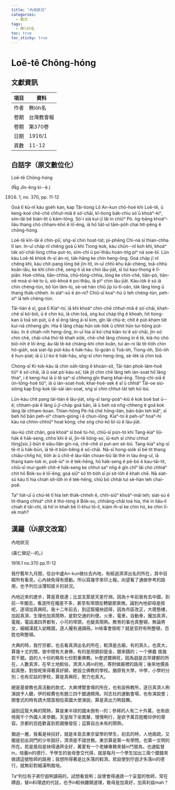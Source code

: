 ```yaml
---
title: "內地狀況"
categories:
  - 散文
tags:
  - 無lo̍h名
toc: true
toc_sticky: true
---
```


# Loē-tē Chōng-hóng

## 文獻資訊

| 項目 | 資料 |
|---|---|
| 作者 | 無lo̍h名 |
| 卷期 | 台灣教會報 |
| 卷期 | 第370卷 |
| 日期 | 1916/1 |
| 頁數 | 11-12 |

## 白話字（原文數位化）

Loē-tē Chōng-hóng

(N̂g Jîn-êng kì--ê.)

1916. 1, no. 370, pp. 11-12

Goá tī kū-nî káu goe̍h kan, kap Tâi-tiong Lô͘ An-kun chò-hoé khì Loē-tē, ū keng-koè chē-chē chhut-miâ ê só͘-chāi, kî-tiong ba̍k-chiu só͘ ū khoàⁿ-kìⁿ, sim-lāi bē bián-tit ū kám-tōng. Só͘-í siá kuí-jī lâi ìn chiūⁿ Pò. ǹg-bāng khoàⁿ-liáu thang chò chham-khó ê lō͘-ēng, iā hō͘ lia̍t-uī tām-po̍h chai hit-pêng ê chōng-hóng.

Loē-tē kīn-lâi ê chìn-pō͘, sǹg-sī chin hoat-ta̍t; pí-phēng Chi-ná sī thian-chha tī ian. In-uī cha̍p nî chêng goá ū khì Tiong-kok, kàu chûn--nî koh khì, khoàⁿ ta̍k só͘-chāi lóng chha-put-to, sīm-chì ū po͘-thâu hoán-tńg pìⁿ ná soe-bî. Lūn kàu Loē-tē khiok m̄-sī án-ni, ta̍k-hāng ke chin heng-ōng. Goá cha̍p jī nî chêng khì, kàu chit-pang lóng bē jīn-tit, in-uī chhī-khu kái-chèng, toā-chhù koân-lâu, ke khí chin chē, seng-lí iā ke chin lāu-jia̍t, sī tuì kau-thong ê lī-piān. Hoé-chhia, tiān-chhia, chū-tōng-chhia, lóng ke chin-chē, tiān-pò, tiān-oē moá sì-kè to ū, sió-khoá ê po͘-thâu, iā pìⁿ chin lāu-jia̍t. Kàu-io̍k ê sū iā chin chéng-tùn, bô lūn lâm-lú, sè-sè hàn chiū ji̍p iù-tī-oân, ta̍k lâng lóng ū thang tha̍k-chheh. In siáⁿ-sū ē án-ni? Chiū-sī koaⁿ-hú ū teh chéng-tùn, peh-sìⁿ iā teh chéng-tùn.

Tāi-tián ê sî, goá tī Kiaⁿ-to͘, iā khì khoàⁿ chin-chē chhut-miâ ê só͘-chāi, khah-chē sī kó͘-biō, ū ê chin kú, iā chin toā, sǹg kuí cha̍p tn̄g ê khoah, hit tiong-kan ū toā sin pu̍t, ū ê sī ēng tâng á-sī kim, gîn lâi chù-ê; chi̍t ê pu̍t-kham ta̍t kuí-nā chheng gîn. Hia ê lâng cha̍p hūn iok-lio̍k ū chhit hūn tuì-tiōng pu̍t-kàu. In ē chiah-ni̍h heng-ōng, in-uī hia sī kó͘-chá kiàn-to͘ ê só͘-chāi, jîn-sò͘ chin chē, chāi-chá thó͘-tē khah sio̍k, chē-chē lâng chiong in ê tē, kià-hù chò biō-ni̍h ê lō͘-ēng; āu-lâi tē-kè chiáng-khí chin koân, tuì án-ni lâi tit-tio̍h chin hó-gia̍h, soà siat-li̍p pu̍t-kàu ê ha̍k-hāu. Iû-goân ū Toā-o̍h, Tiong-o̍h, Sió-o̍h ê hun-piat; iā ū Lî-ko͘ ê ha̍k-hāu, sǹg-sī chin heng-ōng, sè-le̍k iā chin toā.

Chóng-sī Ki-tok-kàu iā chin oa̍h-tāng ê khoán-sit, Tāi-tián phok-lám-hoē tiûⁿ ê só͘-chāi, iā ū siat pò͘-kàu-só͘, ta̍k ji̍t chin chē lâng teh ián-soat hō͘ lâng thiaⁿ, i ê keng-huì iā ū tê saⁿ-sì chheng gîn thang khai-ēng. Tông-chì-siā ê ūn-tōng-hoē tiûⁿ, iā ū ián-soat-hoē; khai-hoē-sek ê sî ū chhiáⁿ Tāi-oe siú-siòng kap Eng-kok tāi-sài ián-soat, sǹg sī chin chhut-la̍t teh kó͘-bú.

Lūn-kàu chit pang tāi-tián ê lāu-jia̍t, sǹg-sī tang-poàⁿ-kiû ê kok boē bat ū--ê; chham-pài ê lâng ū jī-cha̍p goā bān, iā ū beh oá nn̄g-chheng ê goā kok lâng lâi chham-koan. Thian-hông Pè-hā chē hōng-lián, bān-bān teh kiâⁿ, sī beh hō͘ bān peh-sìⁿ chiam-gióng i ê chun-iông. Kiaⁿ-to͘ ê peh-sìⁿ hoaⁿ-hí kàu ná chhin-chhiūⁿ hoat kông; che sǹg chū-kó͘ bī-iú ê lāu-jia̍t.

iáu-kú chi̍t chân, goá khoàⁿ sī boē tú-hó, chiū-sī pún-tó khì Tang-kiaⁿ liû-ha̍k ê ha̍k-seng, chho͘ khì ê sî, jîn-tē lióng-so͘, iū-koh sī chho͘ chhut tông[sic.]-bûn ê siàu-liân gín-ná, chē-chē sī put-am sè-bū. Tang-kiaⁿ sǹg-sī tē-it ū ha̍k-būn, iā tē-it bûn-bêng ê só͘-chāi. Nā-sī hong-sio̍k sī bē tit thang chiâu-chn̂g hó, tio̍h ài ū chi̍t-ê láu-liān choan-bū lâi thè in tàu êng-uî, iā thang kam-tok in, poê-iúⁿ in ê tek-hēng, hō͘ ha̍k-seng ê pē-bó ē kau-tāi-tit, chiū-sī muí-goe̍h chi̍t-ê ha̍k-seng ke chhut saⁿ nn̄g ê gîn chîⁿ lâi chò chhiáⁿ chit hō Bo̍k-su ê lō͘-ēng; goá siūⁿ só͘ tit-tio̍h sī pí sit-lo̍h ê khah chē. Nā siat-sú kàu tī hia chiah sit-lo̍h in ê tek-hēng, chiū bô chhái tuì sè-hàn teh chai-poê.

Taⁿ lia̍t-uī ū chú-tē tī hia teh tha̍k-chheh ê, chhì-siūⁿ khoàⁿ-māi teh; siat-sú ē tit-thang chhiáⁿ chi̍t ê thò-tòng ê Bo̍k-su, chhiâng-chāi toà hia, thè in liāu-lí chiah ê tāi-chì, iā hō͘ in khah bē lī-khui tō-lí, kiám m̄-sī ke chin hó, ke chin lī-ek mah?

## 漢羅（Ùi原文改寫）

內地狀況

(黃仁榮記--的。)

1916.1 no.370 pp.11-12

我佇舊年九月間，佮台中盧An-kun做伙去內地，有經過濟濟出名的所在，其中目睭所有看見，心內袂免得有感動。所以寫幾字來印上報。向望看了通做參考的路用，也予列位淡薄知彼爿的狀況。

內地近來的進步，算是真發達；比並支那是天差佇淵。因為十年前我有去中國，到前--年閣去，看逐所在攏差不多，甚至有埠頭反轉變那衰微。論到內地卻毋是按呢，逐項加真興旺。我十二年前去，到這幫攏袂認得，因為市區改正，大厝懸樓，加起真濟，生理也加真鬧熱，是對交通的利便。火車，電車，自動車，攏加真濟，電報，電話滿四界都有，小可的埠頭，也變真鬧熱。教育的事也真整頓，無論男女，細細漢就入幼稚園，逐人攏有通讀冊。In啥事會按呢？就是官府有咧整頓，百姓也咧整頓。

大典的時，我佇京都，也去看真濟出名的所在，較濟是古廟，有的真久，也真大，算幾十丈的闊，彼中間有大身佛，有的是用銅抑是金，銀來鑄的；一个佛龕 值幾若千銀。遐的人十份約略有七份對重佛教。In會遮爾興旺，因為遐是古早建都的所在，人數真濟，在早土地較俗，濟濟人將in的地，寄附做廟裡的路用；後來地價長起真懸，對按呢來得著真好額，紲設立佛教的學校。猶原有大學，中學，小學的分別；也有尼姑的學校，算是真興旺，勢力也真大。

總是基督教也真活動的款式，大典博覽會場的所在，也有設佈教所，逐日真濟人咧演說予人聽，伊的經費也有題三四千銀通開用。同志社的運動會場，也有演說會；開會式的時有請大隈首相佮英國大使演說，算是真出力咧鼓舞。

論到這幫大典的鬧熱，算是東半球的國未捌有--的；參拜的人有二十外萬，也有欲倚兩千个外國人來參觀。天皇陛下坐鳳輦，慢慢咧行，是欲予萬百姓瞻仰伊的尊容。京都的百姓歡喜到若親像發狂；這算自古未有的鬧熱。

猶過一層，我看是袂拄好，就是本島去東京留學的學生，初去的時，人地兩疏，又閣是初出洞門的少年囡仔，濟濟是不諳世務。東京算是第一有學問，也第一文明的所在。若是風俗是袂得通齊全好，著愛有一个老練專務來替in鬥營為，也通監督in，培養in的德行，予學生的爸母會交代得，就是每月一个學生加出三兩个銀錢來做請這號牧師的路用；我想所得著是比失落的較濟。若設使到佇遐才失落in的德行，就無彩對細漢咧栽培。

Taⁿ列位有子弟佇遐咧讀冊的，試想看覓咧；設使會得通請一个妥當的牧師，常在蹛遐，替in料理遮的代誌，也予in較袂離開道理，敢毋是加真好，加真利益mah？
